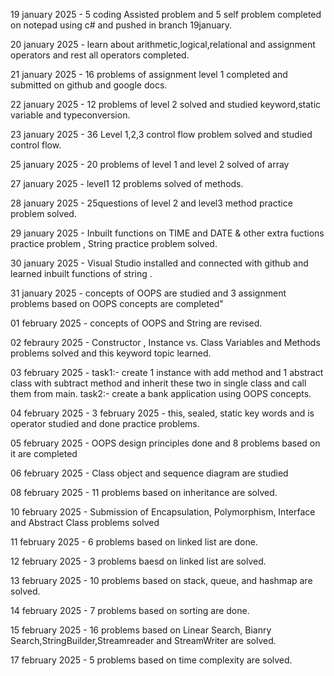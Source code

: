 19 january 2025 - 5 coding Assisted problem and 5 self problem completed on notepad using c# and pushed in branch 19january.

20 january 2025 - learn about arithmetic,logical,relational and assignment operators and rest all operators completed.

21 january 2025 - 16 problems of assignment level 1 completed and submitted on github and google docs.

22 january 2025 - 12 problems of level 2 solved and studied keyword,static variable and typeconversion.

23 january 2025 - 36 Level 1,2,3 control flow problem solved and studied control flow.

25 january 2025 - 20 problems of level 1 and level 2 solved of array

27 january 2025 - level1  12 problems solved of methods.

28 january 2025 - 25questions of level 2 and level3 method practice problem solved. 

29 january 2025 - Inbuilt functions on TIME and DATE & other extra fuctions practice problem , String practice problem solved.

30 january 2025 - Visual Studio installed and connected with github and learned inbuilt functions of string .

31 january 2025 - concepts of OOPS are studied and 3 assignment problems based on OOPS concepts are completed"

01 february 2025 - concepts of OOPS and String are revised.

02 febraury 2025 - Constructor , Instance vs. Class Variables and Methods problems solved and this keyword topic learned.

03 february 2025 - task1:- create 1 instance with add method and 1 abstract class with subtract method and inherit these two in single class and call them from main. 
task2:- create a bank application using OOPS concepts.

04 february 2025 - 3 february 2025 - this, sealed, static key words and is operator studied and done practice problems.

05 february 2025 - OOPS design principles done and 8 problems based on it are completed

06 february 2025 - Class object and sequence diagram are studied

08 february 2025 - 11 problems based on inheritance are solved.

10 february 2025 - Submission of Encapsulation, Polymorphism, Interface and Abstract Class problems solved

11 february 2025 - 6 problems based on linked list are done.

12 february 2025 - 3 problems baesd on linked list are solved.

13 february 2025 - 10 problems based on stack, queue, and hashmap are solved.

14 february 2025 - 7 problems based on sorting are done.

15 february 2025 - 16 problems based on Linear Search, Bianry Search,StringBuilder,Streamreader and StreamWriter are solved.

17 february 2025 - 5 problems based on time complexity are solved.
